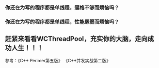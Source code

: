 ### 你还在为写的程序都是单线程，逼格不够而烦恼吗？
### 你还在为写的程序都是单线程，性能孱弱而烦恼吗？

## 赶紧来看看WCThreadPool，充实你的大脑，走向成功人生！！！

参考：《C++ Perimer第五版》 《C++并发实战第二版》
